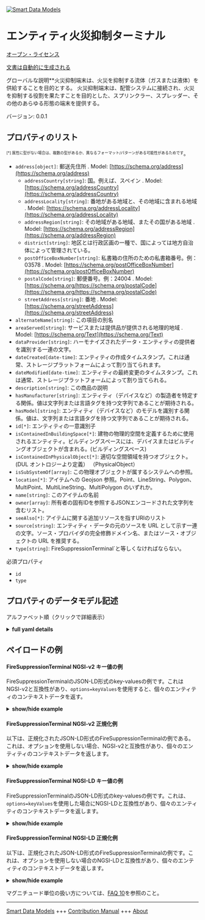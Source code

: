 <!-- 10-Header -->  
[![Smart Data Models](https://smartdatamodels.org/wp-content/uploads/2022/01/SmartDataModels_logo.png "Logo")](https://smartdatamodels.org)  
エンティティ火災抑制ターミナル  
===============<!-- /10-Header -->  
<!-- 15-License -->  
[オープン・ライセンス](https://github.com/smart-data-models//dataModel.S4BLDG/blob/master/FireSuppressionTerminal/LICENSE.md)  
[文書は自動的に生成される](https://docs.google.com/presentation/d/e/2PACX-1vTs-Ng5dIAwkg91oTTUdt8ua7woBXhPnwavZ0FxgR8BsAI_Ek3C5q97Nd94HS8KhP-r_quD4H0fgyt3/pub?start=false&loop=false&delayms=3000#slide=id.gb715ace035_0_60)  
<!-- /15-License -->  
<!-- 20-Description -->  
グローバルな説明**火災抑制端末は、火災を抑制する流体（ガスまたは液体）を供給することを目的とする。  火災抑制端末は、配管システムに接続され、火災を抑制する役割を果たすことを目的とした、スプリンクラー、スプレッダー、その他のあらゆる形態の端末を提供する。  
バージョン: 0.0.1  
<!-- /20-Description -->  
<!-- 30-PropertiesList -->  

## プロパティのリスト  

<sup><sub>[*] 属性に型がない場合は、複数の型があるか、異なるフォーマット/パターンがある可能性があるためです</sub></sup>。  
- `address[object]`: 郵送先住所  . Model: [https://schema.org/address](https://schema.org/address)	- `addressCountry[string]`: 国。例えば、スペイン  . Model: [https://schema.org/addressCountry](https://schema.org/addressCountry)  
	- `addressLocality[string]`: 番地がある地域と、その地域に含まれる地域  . Model: [https://schema.org/addressLocality](https://schema.org/addressLocality)  
	- `addressRegion[string]`: その地域がある地域、またその国がある地域  . Model: [https://schema.org/addressRegion](https://schema.org/addressRegion)  
	- `district[string]`: 地区とは行政区画の一種で、国によっては地方自治体によって管理されている。    
	- `postOfficeBoxNumber[string]`: 私書箱の住所のための私書箱番号。例：03578  . Model: [https://schema.org/postOfficeBoxNumber](https://schema.org/postOfficeBoxNumber)  
	- `postalCode[string]`: 郵便番号。例：24004  . Model: [https://schema.org/https://schema.org/postalCode](https://schema.org/https://schema.org/postalCode)  
	- `streetAddress[string]`: 番地  . Model: [https://schema.org/streetAddress](https://schema.org/streetAddress)  
- `alternateName[string]`: この項目の別名  - `areaServed[string]`: サービスまたは提供品が提供される地理的地域  . Model: [https://schema.org/Text](https://schema.org/Text)- `dataProvider[string]`: ハーモナイズされたデータ・エンティティの提供者を識別する一連の文字。  - `dateCreated[date-time]`: エンティティの作成タイムスタンプ。これは通常、ストレージプラットフォームによって割り当てられます。  - `dateModified[date-time]`: エンティティの最終変更のタイムスタンプ。これは通常、ストレージプラットフォームによって割り当てられる。  - `description[string]`: この商品の説明  - `hasManufacturer[string]`: エンティティ（デバイスなど）の製造者を特定する関係。値は文字列または言語タグを持つ文字列であることが期待される。  - `hasModel[string]`: エンティティ（デバイスなど）のモデルを識別する関係。値は、文字列または言語タグを持つ文字列であることが期待される。  - `id[*]`: エンティティの一意識別子  - `isContainedInBuildingSpace[*]`: 建物の物理的空間を定義するために使用されるエンティティ。ビルディングスペースには、デバイスまたはビルディングオブジェクトが含まれる。(ビルディングスペース)  - `isContainedInPhysicalObject[*]`: 適切な空間領域を持つオブジェクト。  (DUL オントロジーより定義） （PhysicalObject）  - `isSubSystemOf[array]`: この物理オブジェクトが属するシステムへの参照。  - `location[*]`: アイテムへの Geojson 参照。Point、LineString、Polygon、MultiPoint、MultiLineString、MultiPolygon のいずれか。  - `name[string]`: このアイテムの名前  - `owner[array]`: 所有者の固有IDを参照するJSONエンコードされた文字列を含むリスト。  - `seeAlso[*]`: アイテムに関する追加リソースを指すURIのリスト  - `source[string]`: エンティティ・データの元のソースを URL として示す一連の文字。ソース・プロバイダの完全修飾ドメイン名、またはソース・オブジェクトの URL を推奨する。  - `type[string]`: FireSuppressionTerminal`と等しくなければならない。  <!-- /30-PropertiesList -->  
<!-- 35-RequiredProperties -->  
必須プロパティ  
- `id`  - `type`  <!-- /35-RequiredProperties -->  
<!-- 40-RequiredProperties -->  
<!-- /40-RequiredProperties -->  
<!-- 50-DataModelHeader -->  
## プロパティのデータモデル記述  
アルファベット順（クリックで詳細表示）  
<!-- /50-DataModelHeader -->  
<!-- 60-ModelYaml -->  
<details><summary><strong>full yaml details</strong></summary>    
```yaml  
FireSuppressionTerminal:    
  description: 'A fire suppression terminal has the purpose of delivering a fluid (gas or liquid) that will suppress a fire.  A fire suppression terminal provides for all forms of sprinkler, spreader and other form of terminal that is connected to a pipework system and intended to act in the role of suppressing a fire.'    
  properties:    
    address:    
      description: The mailing address    
      properties:    
        addressCountry:    
          description: 'The country. For example, Spain'    
          type: string    
          x-ngsi:    
            model: https://schema.org/addressCountry    
            type: Property    
        addressLocality:    
          description: 'The locality in which the street address is, and which is in the region'    
          type: string    
          x-ngsi:    
            model: https://schema.org/addressLocality    
            type: Property    
        addressRegion:    
          description: 'The region in which the locality is, and which is in the country'    
          type: string    
          x-ngsi:    
            model: https://schema.org/addressRegion    
            type: Property    
        district:    
          description: 'A district is a type of administrative division that, in some countries, is managed by the local government'    
          type: string    
          x-ngsi:    
            type: Property    
        postOfficeBoxNumber:    
          description: 'The post office box number for PO box addresses. For example, 03578'    
          type: string    
          x-ngsi:    
            model: https://schema.org/postOfficeBoxNumber    
            type: Property    
        postalCode:    
          description: 'The postal code. For example, 24004'    
          type: string    
          x-ngsi:    
            model: https://schema.org/https://schema.org/postalCode    
            type: Property    
        streetAddress:    
          description: The street address    
          type: string    
          x-ngsi:    
            model: https://schema.org/streetAddress    
            type: Property    
        streetNr:    
          description: Number identifying a specific property on a public street    
          type: string    
          x-ngsi:    
            type: Property    
      type: object    
      x-ngsi:    
        model: https://schema.org/address    
        type: Property    
    alternateName:    
      description: An alternative name for this item    
      type: string    
      x-ngsi:    
        type: Property    
    areaServed:    
      description: The geographic area where a service or offered item is provided    
      type: string    
      x-ngsi:    
        model: https://schema.org/Text    
        type: Property    
    dataProvider:    
      description: A sequence of characters identifying the provider of the harmonised data entity    
      type: string    
      x-ngsi:    
        type: Property    
    dateCreated:    
      description: Entity creation timestamp. This will usually be allocated by the storage platform    
      format: date-time    
      type: string    
      x-ngsi:    
        type: Property    
    dateModified:    
      description: Timestamp of the last modification of the entity. This will usually be allocated by the storage platform    
      format: date-time    
      type: string    
      x-ngsi:    
        type: Property    
    description:    
      description: A description of this item    
      type: string    
      x-ngsi:    
        type: Property    
    hasManufacturer:    
      description: 'A relationship identifying the manufacturer of an entity (e.g., device). The value is expected to be a string or a string with language tag'    
      type: string    
      x-ngsi:    
        type: Property    
    hasModel:    
      description: 'A relationship identifying the model of an entity (e.g., device). The value is expected to be a string or a string with language tag'    
      type: string    
      x-ngsi:    
        type: Property    
    id:    
      anyOf:    
        - description: Identifier format of any NGSI entity    
          maxLength: 256    
          minLength: 1    
          pattern: ^[\w\-\.\{\}\$\+\*\[\]`|~^@!,:\\]+$    
          type: string    
          x-ngsi:    
            type: Property    
        - description: Identifier format of any NGSI entity    
          format: uri    
          type: string    
          x-ngsi:    
            type: Property    
      description: Unique identifier of the entity    
      x-ngsi:    
        type: Property    
    isContainedInBuildingSpace:    
      anyOf:    
        - description: Identifier format of any NGSI entity    
          maxLength: 256    
          minLength: 1    
          pattern: ^[\w\-\.\{\}\$\+\*\[\]`|~^@!,:\\]+$    
          type: string    
          x-ngsi:    
            type: Property    
        - description: Identifier format of any NGSI entity    
          format: uri    
          type: string    
          x-ngsi:    
            type: Property    
      description: An entity used to define the physical spaces of the building. A building space contains devices or building objects. (BuildingSpace)    
      x-ngsi:    
        type: Property    
    isContainedInPhysicalObject:    
      anyOf:    
        - description: Identifier format of any NGSI entity    
          maxLength: 256    
          minLength: 1    
          pattern: ^[\w\-\.\{\}\$\+\*\[\]`|~^@!,:\\]+$    
          type: string    
          x-ngsi:    
            type: Property    
        - description: Identifier format of any NGSI entity    
          format: uri    
          type: string    
          x-ngsi:    
            type: Property    
      description: Any Object that has a proper space region.  (Definition extracted from DUL ontology) (PhysicalObject)    
      x-ngsi:    
        type: Property    
    isSubSystemOf:    
      description: A reference to a system(s) that this Physical Object is part of    
      items:    
        anyOf:    
          - description: Identifier format of any NGSI entity    
            maxLength: 256    
            minLength: 1    
            pattern: ^[\w\-\.\{\}\$\+\*\[\]`|~^@!,:\\]+$    
            type: string    
            x-ngsi:    
              type: Property    
          - description: Identifier format of any NGSI entity    
            format: uri    
            type: string    
            x-ngsi:    
              type: Property    
        description: Unique identifier of the entity    
        x-ngsi:    
          type: Property    
      type: array    
      x-ngsi:    
        type: Relationship    
    location:    
      description: 'Geojson reference to the item. It can be Point, LineString, Polygon, MultiPoint, MultiLineString or MultiPolygon'    
      oneOf:    
        - description: Geojson reference to the item. Point    
          properties:    
            bbox:    
              items:    
                type: number    
              minItems: 4    
              type: array    
            coordinates:    
              items:    
                type: number    
              minItems: 2    
              type: array    
            type:    
              enum:    
                - Point    
              type: string    
          required:    
            - type    
            - coordinates    
          title: GeoJSON Point    
          type: object    
          x-ngsi:    
            type: GeoProperty    
        - description: Geojson reference to the item. LineString    
          properties:    
            bbox:    
              items:    
                type: number    
              minItems: 4    
              type: array    
            coordinates:    
              items:    
                items:    
                  type: number    
                minItems: 2    
                type: array    
              minItems: 2    
              type: array    
            type:    
              enum:    
                - LineString    
              type: string    
          required:    
            - type    
            - coordinates    
          title: GeoJSON LineString    
          type: object    
          x-ngsi:    
            type: GeoProperty    
        - description: Geojson reference to the item. Polygon    
          properties:    
            bbox:    
              items:    
                type: number    
              minItems: 4    
              type: array    
            coordinates:    
              items:    
                items:    
                  items:    
                    type: number    
                  minItems: 2    
                  type: array    
                minItems: 4    
                type: array    
              type: array    
            type:    
              enum:    
                - Polygon    
              type: string    
          required:    
            - type    
            - coordinates    
          title: GeoJSON Polygon    
          type: object    
          x-ngsi:    
            type: GeoProperty    
        - description: Geojson reference to the item. MultiPoint    
          properties:    
            bbox:    
              items:    
                type: number    
              minItems: 4    
              type: array    
            coordinates:    
              items:    
                items:    
                  type: number    
                minItems: 2    
                type: array    
              type: array    
            type:    
              enum:    
                - MultiPoint    
              type: string    
          required:    
            - type    
            - coordinates    
          title: GeoJSON MultiPoint    
          type: object    
          x-ngsi:    
            type: GeoProperty    
        - description: Geojson reference to the item. MultiLineString    
          properties:    
            bbox:    
              items:    
                type: number    
              minItems: 4    
              type: array    
            coordinates:    
              items:    
                items:    
                  items:    
                    type: number    
                  minItems: 2    
                  type: array    
                minItems: 2    
                type: array    
              type: array    
            type:    
              enum:    
                - MultiLineString    
              type: string    
          required:    
            - type    
            - coordinates    
          title: GeoJSON MultiLineString    
          type: object    
          x-ngsi:    
            type: GeoProperty    
        - description: Geojson reference to the item. MultiLineString    
          properties:    
            bbox:    
              items:    
                type: number    
              minItems: 4    
              type: array    
            coordinates:    
              items:    
                items:    
                  items:    
                    items:    
                      type: number    
                    minItems: 2    
                    type: array    
                  minItems: 4    
                  type: array    
                type: array    
              type: array    
            type:    
              enum:    
                - MultiPolygon    
              type: string    
          required:    
            - type    
            - coordinates    
          title: GeoJSON MultiPolygon    
          type: object    
          x-ngsi:    
            type: GeoProperty    
      x-ngsi:    
        type: GeoProperty    
    name:    
      description: The name of this item    
      type: string    
      x-ngsi:    
        type: Property    
    owner:    
      description: A List containing a JSON encoded sequence of characters referencing the unique Ids of the owner(s)    
      items:    
        anyOf:    
          - description: Identifier format of any NGSI entity    
            maxLength: 256    
            minLength: 1    
            pattern: ^[\w\-\.\{\}\$\+\*\[\]`|~^@!,:\\]+$    
            type: string    
            x-ngsi:    
              type: Property    
          - description: Identifier format of any NGSI entity    
            format: uri    
            type: string    
            x-ngsi:    
              type: Property    
        description: Unique identifier of the entity    
        x-ngsi:    
          type: Property    
      type: array    
      x-ngsi:    
        type: Property    
    seeAlso:    
      description: list of uri pointing to additional resources about the item    
      oneOf:    
        - items:    
            format: uri    
            type: string    
          minItems: 1    
          type: array    
        - format: uri    
          type: string    
      x-ngsi:    
        type: Property    
    source:    
      description: 'A sequence of characters giving the original source of the entity data as a URL. Recommended to be the fully qualified domain name of the source provider, or the URL to the source object'    
      type: string    
      x-ngsi:    
        type: Property    
    type:    
      description: It must be equal to `FireSuppressionTerminal`    
      enum:    
        - FireSuppressionTerminal    
      type: string    
      x-ngsi:    
        type: Property    
  required:    
    - id    
    - type    
  type: object    
  x-derived-from: "https://saref.etsi.org/saref4bldg/v1.1.2/#s4bldg:FireSuppressionTerminal"    
  x-disclaimer: 'Redistribution and use in source and binary forms, with or without modification, are permitted  provided that the license conditions are met. Copyleft (c) 2022 Contributors to Smart Data Models Program'    
  x-license-url: https://github.com/smart-data-models/dataModel.S4BLDG/blob/master/FireSuppressionTerminal/LICENSE.md    
  x-model-schema: https://smart-data-models.github.com/dataModel.SAREF4BLDG/FireSuppressionTerminal/schema.json    
  x-model-tags: SAREF FireSuppressionTerminal    
  x-version: 0.0.1    
```  
</details>    
<!-- /60-ModelYaml -->  
<!-- 70-MiddleNotes -->  
<!-- /70-MiddleNotes -->  
<!-- 80-Examples -->  
## ペイロードの例  
#### FireSuppressionTerminal NGSI-v2 キー値の例  
FireSuppressionTerminalのJSON-LD形式のkey-valuesの例です。これはNGSI-v2と互換性があり、`options=keyValues`を使用すると、個々のエンティティのコンテキストデータを返す。  
<details><summary><strong>show/hide example</strong></summary>    
```json  
{  
  "id": "urn:ngsi-ld:FireSuppressionTerminal:46b595ee-54b5-40c5-a24e-4e3c5c1bb5ba",  
  "type": "FireSuppressionTerminal",  
  "isContainedInBuildingSpace": "urn:ngsi-ld:BuildingSpace:f537e09c-8ef7-4f98-9b0b-1c59f8462648",  
  "isContainedInPhysicalObject": "urn:ngsi-ld:PhysicalObject:b1c88eee-f678-49b4-b622-674b16e499f0",  
  "isSubSystemOf": [  
    "urn:ngsi-ld:System:9aa3f554-6ce7-49db-a32d-07bf807d7763",  
    "urn:ngsi-ld:System:7102f790-fd82-402a-ba60-5c5a79d3fc3d",  
    "urn:ngsi-ld:System:cb8023a6-5b92-4c80-8cf3-c5ec46c64e57"  
  ],  
  "hasManufacturer": "FireSuppressionTerminal Company Inc.",  
  "hasModel": "FireSuppressionTerminal 0.1.2",  
  "dateCreated": "2023-01-25T21:23:42Z",  
  "dateModified": "2023-01-26T02:53:39Z",  
  "source": "Import",  
  "name": "FireSuppressionTerminal",  
  "alternateName": "FireSuppressionTerminal type 2",  
  "description": "FireSuppressionTerminal of limited FireSuppressionTerminal types",  
  "dataProvider": "IFC file"  
}  
```  
</details>  
#### FireSuppressionTerminal NGSI-v2 正規化例  
以下は、正規化されたJSON-LD形式のFireSuppressionTerminalの例である。これは、オプションを使用しない場合、NGSI-v2と互換性があり、個々のエンティティのコンテキストデータを返します。  
<details><summary><strong>show/hide example</strong></summary>    
```json  
{  
  "id": "urn:ngsi-ld:FireSuppressionTerminal:f45acb30-c282-460f-95b0-5c14d69923d9",  
  "type": "FireSuppressionTerminal",  
  "isContainedInBuildingSpace": {  
    "type": "URI",  
    "value": "urn:ngsi-ld:BuildingSpace:45f2a673-b419-4a10-bfda-16623713dc37"  
  },  
  "isContainedInPhysicalObject": {  
    "type": "URI",  
    "value": "urn:ngsi-ld:PhysicalObject:75c6b864-e882-4b7d-8794-8936df8f7deb"  
  },  
  "isSubSystemOf": {  
    "type": "array",  
    "value": [  
      {  
        "type": "URI",  
        "value": "urn:ngsi-ld:System:99be813e-a877-4b55-aa0b-7bf449c3f3ea"  
      },  
      {  
        "type": "URI",  
        "value": "urn:ngsi-ld:System:8358c738-4053-4787-b9a8-d3b98d95e1e9"  
      },  
      {  
        "type": "URI",  
        "value": "urn:ngsi-ld:System:116d5ed2-34ca-4b99-8ea3-d6fea2d6acea"  
      }  
    ]  
  },  
  "hasManufacturer": {  
    "type": "Text",  
    "value": "FireSuppressionTerminal Company Inc."  
  },  
  "hasModel": {  
    "type": "Text",  
    "value": "FireSuppressionTerminal 0.1.2"  
  },  
  "dateCreated": {  
    "type": "DateTime",  
    "value": "2023-01-25T22:17:42.4115636+01:00"  
  },  
  "dateModified": {  
    "type": "DateTime",  
    "value": "2023-01-26T04:01:40.8529856+01:00"  
  },  
  "source": {  
    "type": "Text",  
    "value": "Import"  
  },  
  "name": {  
    "type": "Text",  
    "value": "FireSuppressionTerminal"  
  },  
  "alternateName": {  
    "type": "Text",  
    "value": "FireSuppressionTerminal type 2"  
  },  
  "description": {  
    "type": "Text",  
    "value": "FireSuppressionTerminal of limited FireSuppressionTerminal types"  
  },  
  "dataProvider": {  
    "type": "Text",  
    "value": "IFC file"  
  }  
}  
```  
</details>  
#### FireSuppressionTerminal NGSI-LD キー値の例  
FireSuppressionTerminalのJSON-LD形式のkey-valuesの例です。これは、`options=keyValues`を使用した場合にNGSI-LDと互換性があり、個々のエンティティのコンテキストデータを返します。  
<details><summary><strong>show/hide example</strong></summary>    
```json  
{  
  "id": "urn:ngsi-ld:FireSuppressionTerminal:c202a2c3-79a9-48a0-8492-169aa9d113e6",  
  "type": "FireSuppressionTerminal",  
  "isContainedInBuildingSpace": "urn:ngsi-ld:BuildingSpace:d8c18c4d-f60d-429d-bfda-44689825a2df",  
  "isContainedInPhysicalObject": "urn:ngsi-ld:PhysicalObject:b2875a65-7e00-4d62-a629-8231df841f27",  
  "isSubSystemOf": [  
    "urn:ngsi-ld:System:a792de28-61ae-48d5-b846-600e2f5a2677",  
    "urn:ngsi-ld:System:95e1f552-83c1-44ff-b2a9-ca60dca852c4",  
    "urn:ngsi-ld:System:640d2741-287f-4634-a2b5-70ad4056c298"  
  ],  
  "hasManufacturer": "FireSuppressionTerminal Company Inc.",  
  "hasModel": "FireSuppressionTerminal 0.1.2",  
  "dateCreated": "2023-01-26T10:29:38Z",  
  "dateModified": "2023-01-26T10:34:00Z",  
  "source": "Import",  
  "name": "FireSuppressionTerminal",  
  "alternateName": "FireSuppressionTerminal type 2",  
  "description": "FireSuppressionTerminal of limited FireSuppressionTerminal types",  
  "dataProvider": "IFC file",  
  "@context": [  
    "https://raw.githubusercontent.com/smart-data-models/dataModel.S4BLDG/master/context.jsonld",  
    "https://uri.etsi.org/ngsi-ld/v1/ngsi-ld-core-context.jsonld"  
  ]  
}  
```  
</details>  
#### FireSuppressionTerminal NGSI-LD 正規化例  
以下は、正規化されたJSON-LD形式のFireSuppressionTerminalの例です。これは、オプションを使用しない場合のNGSI-LDと互換性があり、個々のエンティティのコンテキストデータを返します。  
<details><summary><strong>show/hide example</strong></summary>    
```json  
{  
  "id": "urn:ngsi-ld:FireSuppressionTerminal:252e5c25-8b52-438a-afba-8be31e98e272",  
  "type": "FireSuppressionTerminal",  
  "isContainedInBuildingSpace": {  
    "type": "Relationship",  
    "object": "urn:ngsi-ld:BuildingSpace:114ef098-ce1a-4472-9dde-920ce363a235"  
  },  
  "isContainedInPhysicalObject": {  
    "type": "Relationship",  
    "object": "urn:ngsi-ld:PhysicalObject:368214d7-9133-43b9-a039-cfc29a776bd3"  
  },  
  "isSubSystemOf": [  
    {  
      "type": "Relationship",  
      "object": "urn:ngsi-ld:System:b021ab2b-22e3-4138-8476-ec6b4cc3f50d"  
    },  
    {  
      "type": "Relationship",  
      "object": "urn:ngsi-ld:System:6463b606-5b54-4d7f-9e94-6cfd6fc02f65"  
    },  
    {  
      "type": "Relationship",  
      "object": "urn:ngsi-ld:System:ada26427-12e2-4d5b-ab7b-0756e7a0ab09"  
    }  
  ],  
  "hasManufacturer": {  
    "type": "Property",  
    "value": "FireSuppressionTerminal Company Inc."  
  },  
  "hasModel": {  
    "type": "Property",  
    "value": "FireSuppressionTerminal 0.1.2"  
  },  
  "dateCreated": {  
    "type": "Property",  
    "value": "2023-01-26T00:18:51Z"  
  },  
  "dateModified": {  
    "type": "Property",  
    "value": "2023-01-26T10:04:54Z"  
  },  
  "source": {  
    "type": "Property",  
    "value": "Import"  
  },  
  "name": {  
    "type": "Property",  
    "value": "FireSuppressionTerminal"  
  },  
  "alternateName": {  
    "type": "Property",  
    "value": "FireSuppressionTerminal type 2"  
  },  
  "description": {  
    "type": "Property",  
    "value": "FireSuppressionTerminal of limited FireSuppressionTerminal types"  
  },  
  "dataProvider": {  
    "type": "Property",  
    "value": "IFC file"  
  },  
  "@context": [  
    "https://raw.githubusercontent.com/smart-data-models/dataModel.S4BLDG/master/context.jsonld",  
    "https://uri.etsi.org/ngsi-ld/v1/ngsi-ld-core-context.jsonld"  
  ]  
}  
```  
</details><!-- /80-Examples -->  
<!-- 90-FooterNotes -->  
<!-- /90-FooterNotes -->  
<!-- 95-Units -->  
マグニチュード単位の扱い方については、[FAQ 10](https://smartdatamodels.org/index.php/faqs/)を参照のこと。  
<!-- /95-Units -->  
<!-- 97-LastFooter -->  
---  
[Smart Data Models](https://smartdatamodels.org) +++ [Contribution Manual](https://bit.ly/contribution_manual) +++ [About](https://bit.ly/Introduction_SDM)<!-- /97-LastFooter -->  
